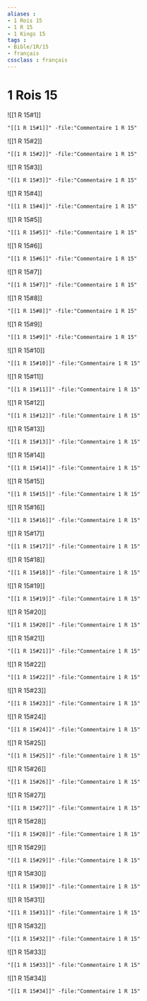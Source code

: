 ```yaml
---
aliases : 
- 1 Rois 15
- 1 R 15
- 1 Kings 15
tags : 
- Bible/1R/15
- français
cssclass : français
---
```


# 1 Rois 15

![[1 R 15#1]]

```query
"[[1 R 15#1]]" -file:"Commentaire 1 R 15"
```

![[1 R 15#2]]

```query
"[[1 R 15#2]]" -file:"Commentaire 1 R 15"
```

![[1 R 15#3]]

```query
"[[1 R 15#3]]" -file:"Commentaire 1 R 15"
```

![[1 R 15#4]]

```query
"[[1 R 15#4]]" -file:"Commentaire 1 R 15"
```

![[1 R 15#5]]

```query
"[[1 R 15#5]]" -file:"Commentaire 1 R 15"
```

![[1 R 15#6]]

```query
"[[1 R 15#6]]" -file:"Commentaire 1 R 15"
```

![[1 R 15#7]]

```query
"[[1 R 15#7]]" -file:"Commentaire 1 R 15"
```

![[1 R 15#8]]

```query
"[[1 R 15#8]]" -file:"Commentaire 1 R 15"
```

![[1 R 15#9]]

```query
"[[1 R 15#9]]" -file:"Commentaire 1 R 15"
```

![[1 R 15#10]]

```query
"[[1 R 15#10]]" -file:"Commentaire 1 R 15"
```

![[1 R 15#11]]

```query
"[[1 R 15#11]]" -file:"Commentaire 1 R 15"
```

![[1 R 15#12]]

```query
"[[1 R 15#12]]" -file:"Commentaire 1 R 15"
```

![[1 R 15#13]]

```query
"[[1 R 15#13]]" -file:"Commentaire 1 R 15"
```

![[1 R 15#14]]

```query
"[[1 R 15#14]]" -file:"Commentaire 1 R 15"
```

![[1 R 15#15]]

```query
"[[1 R 15#15]]" -file:"Commentaire 1 R 15"
```

![[1 R 15#16]]

```query
"[[1 R 15#16]]" -file:"Commentaire 1 R 15"
```

![[1 R 15#17]]

```query
"[[1 R 15#17]]" -file:"Commentaire 1 R 15"
```

![[1 R 15#18]]

```query
"[[1 R 15#18]]" -file:"Commentaire 1 R 15"
```

![[1 R 15#19]]

```query
"[[1 R 15#19]]" -file:"Commentaire 1 R 15"
```

![[1 R 15#20]]

```query
"[[1 R 15#20]]" -file:"Commentaire 1 R 15"
```

![[1 R 15#21]]

```query
"[[1 R 15#21]]" -file:"Commentaire 1 R 15"
```

![[1 R 15#22]]

```query
"[[1 R 15#22]]" -file:"Commentaire 1 R 15"
```

![[1 R 15#23]]

```query
"[[1 R 15#23]]" -file:"Commentaire 1 R 15"
```

![[1 R 15#24]]

```query
"[[1 R 15#24]]" -file:"Commentaire 1 R 15"
```

![[1 R 15#25]]

```query
"[[1 R 15#25]]" -file:"Commentaire 1 R 15"
```

![[1 R 15#26]]

```query
"[[1 R 15#26]]" -file:"Commentaire 1 R 15"
```

![[1 R 15#27]]

```query
"[[1 R 15#27]]" -file:"Commentaire 1 R 15"
```

![[1 R 15#28]]

```query
"[[1 R 15#28]]" -file:"Commentaire 1 R 15"
```

![[1 R 15#29]]

```query
"[[1 R 15#29]]" -file:"Commentaire 1 R 15"
```

![[1 R 15#30]]

```query
"[[1 R 15#30]]" -file:"Commentaire 1 R 15"
```

![[1 R 15#31]]

```query
"[[1 R 15#31]]" -file:"Commentaire 1 R 15"
```

![[1 R 15#32]]

```query
"[[1 R 15#32]]" -file:"Commentaire 1 R 15"
```

![[1 R 15#33]]

```query
"[[1 R 15#33]]" -file:"Commentaire 1 R 15"
```

![[1 R 15#34]]

```query
"[[1 R 15#34]]" -file:"Commentaire 1 R 15"
```

